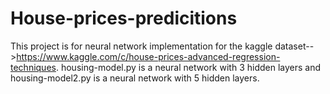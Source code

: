 # House-prices-predicitions
This project is for neural network implementation for the kaggle dataset-->https://www.kaggle.com/c/house-prices-advanced-regression-techniques.
housing-model.py is a neural network with 3 hidden layers and housing-model2.py is a neural network with 5 hidden layers.
